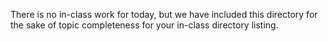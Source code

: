 There is no in-class work for today, but we have included this 
directory for the sake of topic completeness for your in-class
directory listing.
